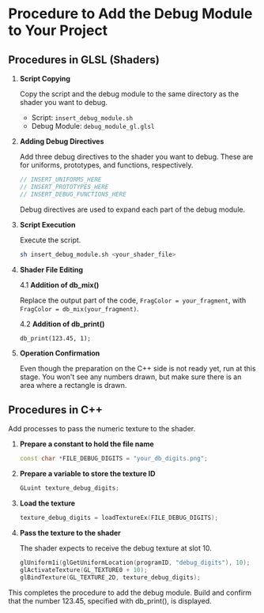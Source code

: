 # Procedure to Add the Debug Module to Your Project

## Procedures in GLSL (Shaders)

1. **Script Copying**

    Copy the script and the debug module to the same directory as the shader you want to debug.
    
    - Script: `insert_debug_module.sh`
    - Debug Module: `debug_module_gl.glsl`

2. **Adding Debug Directives**

    Add three debug directives to the shader you want to debug. These are for uniforms, prototypes, and functions, respectively.

    ```glsl
    // INSERT_UNIFORMS_HERE
    // INSERT_PROTOTYPES_HERE
    // INSERT_DEBUG_FUNCTIONS_HERE
    ```

    Debug directives are used to expand each part of the debug module.

3. **Script Execution**

    Execute the script.

    ```bash
    sh insert_debug_module.sh <your_shader_file>
    ```

4. **Shader File Editing**

    4.1 **Addition of db_mix()**
    
    Replace the output part of the code, `FragColor = your_fragment`, with `FragColor = db_mix(your_fragment)`.

    4.2 **Addition of db_print()**
    
    `db_print(123.45, 1);`

5. **Operation Confirmation**

    Even though the preparation on the C++ side is not ready yet, run at this stage. You won't see any numbers drawn, but make sure there is an area where a rectangle is drawn.

## Procedures in C++

Add processes to pass the numeric texture to the shader.

1. **Prepare a constant to hold the file name**
    ```c++
    const char *FILE_DEBUG_DIGITS = "your_db_digits.png";
    ```

2. **Prepare a variable to store the texture ID**
    ```c++
    GLuint texture_debug_digits;
    ```

3. **Load the texture**
    ```c++
    texture_debug_digits = loadTextureEx(FILE_DEBUG_DIGITS);
    ```

4. **Pass the texture to the shader**

    The shader expects to receive the debug texture at slot 10.

    ```c++
    glUniform1i(glGetUniformLocation(programID, "debug_digits"), 10);
    glActivateTexture(GL_TEXTURE0 + 10);
    glBindTexture(GL_TEXTURE_2D, texture_debug_digits);
    ```

This completes the procedure to add the debug module. Build and confirm that the number 123.45, specified with db_print(), is displayed.
